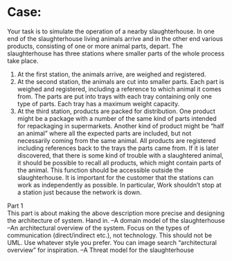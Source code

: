 <h1>Case:</h1>

Your task is to simulate the operation of a nearby slaughterhouse. In one end of the slaughterhouse living
animals arrive and in the other end various products, consisting of one or more animal parts, depart. The
slaughterhouse has three stations where smaller parts of the whole process take place.
1. At the first station, the animals arrive, are weighed and registered.
2. At the second station, the animals are cut into smaller parts. Each part is weighed and registered,
including a reference to which animal it comes from.
The parts are put into trays with each tray containing only one type of parts. Each tray has a maximum
weight capacity.
3. At the third station, products are packed for distribution. One product might be a package with a
number of the same kind of parts intended for repackaging in supermarkets. Another kind of product
might be “half an animal” where all the expected parts are included, but not necessarily coming from
the same animal. All products are registered including references back to the trays the parts came from.
If it is later discovered, that there is some kind of trouble with a slaughtered animal, it should be possible to
recall all products, which might contain parts of the animal. This function should be accessible outside the
slaughterhouse.
It is important for the customer that the stations can work as independently as possible. In particular, Work
shouldn’t stop at a station just because the network is down.

Part 1
<br>
This part is about making the above description more precise and designing the architecture of system.
Hand in.
–A domain model of the slaughterhouse
–An architectural overview of the system. Focus on the types of communication (direct/indirect etc.), not
technology. This should not be UML. Use whatever style you prefer. You can image search “architectural
overview” for inspiration.
–A Threat model for the slaughterhouse
